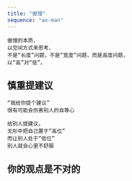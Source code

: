 ```yaml
---
title: "傲慢"
sequence: "ao-man"
---
```


```text
傲慢的本质，
以空间方式来思考，
不是“长度”问题，不是“宽度”问题，而是高度问题，
以“高”对“低”。
```

## 慎重提建议

```text
“我给你提个建议”
很有可能会伤害别人的自尊心

给别人提建议，
无形中把自己置于“高位”
而让别人处于“低位”
别人就会心里不舒服
```

## 你的观点是不对的

```text

```
